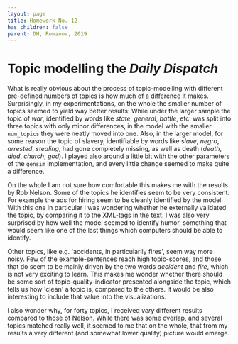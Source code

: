 ```yaml
---
layout: page
title: Homework No. 12
has_children: false
parent: DH, Romanov, 2019
---
```


# Topic modelling the *Daily Dispatch*

What is really obvious about the process of topic-modelling with different pre-defined numbers of topics is how much of a difference it makes. Surprisingly, in my experimentations, on the whole the smaller number of topics seemed to yield way better results: While under the larger sample the topic of *war*, identified by words like *state*, *general*, *battle*, etc. was split into three topics with only minor differences, in the model with the  smaller `num_topics` they were neatly moved into one. Also, in the larger model, for some reason the topic of slavery, identifiable by words like *slave*, *negro*, *arrested*, *stealing*, had gone completely missing, as well as death (*death*, *died*, *church*, *god*). I played also around a little bit with the other parameters of the `gensim` implementation, and every little change seemed to make quite a difference.

On the whole I am not sure how comfortable this makes me with the results by Rob Nelson. Some of the topics he identifies seem to be very consistent. For example the ads for hiring seem to be cleanly identified by the model. With this one in particular I was wondering whether he externally validated the topic, by comparing it to the XML-tags in the text. I was also very surprised by how well the model seemed to identify humor, something that would seem like one of the last things which computers should be able to identify.

Other topics, like e.g. 'accidents, in particularily fires', seem way more noisy. Few of the example-sentences reach high topic-scores, and those that do seem to be mainly driven by the two words *accident* and *fire*, which is not very exciting to learn. This makes me wonder whether there should be some sort of topic-quality-indicator presented alongside the topic, which tells us how 'clean' a topic is, compared to the others. It would be also interesting to include that value into the visualizations.

I also wonder why, for forty topics, I received *very* different results compared to those of Nelson. While there was some overlap, and several topics matched really well, it seemed to me that on the whole, that from my results a very different (and somewhat lower quality) picture would emerge.